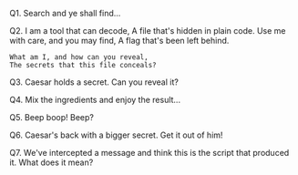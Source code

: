 Q1. Search and ye shall find...


Q2. I am a tool that can decode,
    A file that's hidden in plain code.
    Use me with care, and you may find,
    A flag that's been left behind.

    What am I, and how can you reveal,
    The secrets that this file conceals?


Q3. Caesar holds a secret. Can you reveal it?


Q4. Mix the ingredients and enjoy the result...


Q5. Beep boop! Beep?


Q6. Caesar's back with a bigger secret. Get it out of him!


Q7. We've intercepted a message and think this is the script that produced it. What does it mean?
